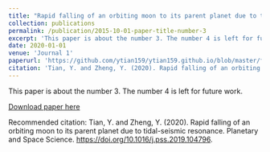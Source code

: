 ```yaml
---
title: "Rapid falling of an orbiting moon to its parent planet due to tidal-seismic resonance"
collection: publications
permalink: /publication/2015-10-01-paper-title-number-3
excerpt: 'This paper is about the number 3. The number 4 is left for future work.'
date: 2020-01-01
venue: 'Journal 1'
paperurl: 'https://github.com/ytian159/ytian159.github.io/blob/master/files/1-s2.0-S0032063319300170-main-3.pdf'
citation: 'Tian, Y. and Zheng, Y. (2020). Rapid falling of an orbiting moon to its parent planet due to tidal-seismic resonance. Planetary and Space Science. https://doi.org/10.1016/j.pss.2019.104796'
---
```

This paper is about the number 3. The number 4 is left for future work.

[Download paper here](https://github.com/ytian159/ytian159.github.io/blob/master/files/1-s2.0-S0032063319300170-main-3.pdf)

Recommended citation: Tian, Y. and Zheng, Y. (2020). Rapid falling of an orbiting moon to its parent planet due to tidal-seismic resonance. Planetary and Space Science. https://doi.org/10.1016/j.pss.2019.104796.
